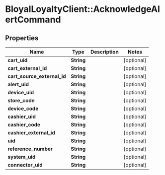 # BloyalLoyaltyClient::AcknowledgeAlertCommand

## Properties
Name | Type | Description | Notes
------------ | ------------- | ------------- | -------------
**cart_uid** | **String** |  | [optional] 
**cart_external_id** | **String** |  | [optional] 
**cart_source_external_id** | **String** |  | [optional] 
**alert_uid** | **String** |  | [optional] 
**device_uid** | **String** |  | [optional] 
**store_code** | **String** |  | [optional] 
**device_code** | **String** |  | [optional] 
**cashier_uid** | **String** |  | [optional] 
**cashier_code** | **String** |  | [optional] 
**cashier_external_id** | **String** |  | [optional] 
**uid** | **String** |  | [optional] 
**reference_number** | **String** |  | [optional] 
**system_uid** | **String** |  | [optional] 
**connector_uid** | **String** |  | [optional] 

